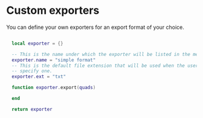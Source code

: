 # Custom exporters

You can define your own exporters for an export format of your choice.

```lua

  local exporter = {}

  -- This is the name under which the exporter will be listed in the menu
  exporter.name = "simple format"
  -- This is the default file extension that will be used when the user does not
  -- specify one.
  exporter.ext = "txt"

  function exporter.export(quads)

  end

  return exporter

```